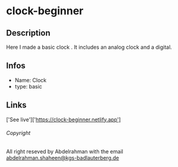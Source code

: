 # clock-beginner

## Description 
Here I made a basic clock .
It includes an analog clock and a digital.

## Infos
- Name: Clock
- type: basic

## Links

['See live']['https://clock-beginner.netlify.app']

###### Copyright 
All right reseved by Abdelrahman with the email 
abdelrahman.shaheen@kgs-badlauterberg.de
